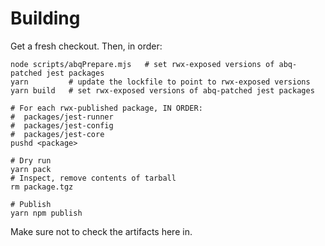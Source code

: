 # Building

Get a fresh checkout. Then, in order:

```
node scripts/abqPrepare.mjs   # set rwx-exposed versions of abq-patched jest packages
yarn         # update the lockfile to point to rwx-exposed versions
yarn build   # set rwx-exposed versions of abq-patched jest packages

# For each rwx-published package, IN ORDER:
#  packages/jest-runner
#  packages/jest-config
#  packages/jest-core
pushd <package>

# Dry run
yarn pack
# Inspect, remove contents of tarball
rm package.tgz

# Publish
yarn npm publish
```

Make sure not to check the artifacts here in.
